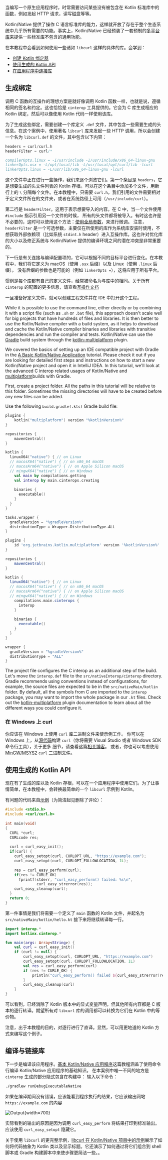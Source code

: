 [//]: # (title: 在应用中使用 C 语言互操作与 libcurl - 教程)

当编写一个原生应用程序时，时常需要访问某些没有被包含在 Kotlin 标准库中的函数，<!--
-->例如发起 HTTP 请求，读写磁盘等等。

Kotlin/Native 提供了操作 C 语言标准库的能力，这样就开放了存在于整个生态系统中<!--
-->几乎所有需要的功能。事实上，Kotlin/Native 已经预装了一套预制的[多平台库](native-platform-libs.md)<!--
-->来提供一些标准库不包含的通用功能。

在本教程中会看到如何使用一些诸如 `libcurl` 这样的具体的库。会学到：

* [创建 Kotlin 绑定器](#生成绑定)
* [使用生成的 Kotlin API](#使用生成的-kotlin-api)
* [在应用程序中连接库](#在应用程序中连接库)

## 生成绑定

调用 C 函数的互操作的理想方案是就好像调用 Kotlin 函数一样，也就是说，遵循相同的签名和约定。这也恰恰是
`cinterop` 工具提供的。它会为 C 库生成相应的 Kotlin 绑定，然后可以<!--
-->像使用 Kotlin 代码一样使用该库。

为了生成这些绑定，需要创建一个库定义 `.def` 文件，其中包含一些需要生成的头信息。在这个案例中，使用著名 `libcurl`
库来发起一些 HTTP 调用，所以会创建一个名为 `libcurl.def` 的文件，其中包含以下内容：

```c
headers = curl/curl.h
headerFilter = curl/*

compilerOpts.linux = -I/usr/include -I/usr/include/x86_64-linux-gnu
linkerOpts.osx = -L/opt/local/lib -L/usr/local/opt/curl/lib -lcurl
linkerOpts.linux = -L/usr/lib/x86_64-linux-gnu -lcurl
```

这个文件中正在进行一些操作，我们来逐个浏览它们。第一个条目是 `headers`，它是想要生成的头文件列表的
Kotlin 存根。可以在这个条目中添加多个文件，用新行上的 `\` 分隔每个文件。在本教程中，只需要 `curl.h`。我们引用的文件<!--
-->需要相对于定义文件所在的文件夹，或者在系统路径上可用（`/usr/include/curl`）。

第二行是 `headerFilter`。这用于表示想要导入的内容。在 C 中，当一个文件使用 `#include` 指示引用另一个文件的时候，
所有的头文件都将被导入。有时这也许是不必要的，这时可以使用这个方法：[使用全局参数](https://en.wikipedia.org/wiki/Glob_(programming))，来进行微调。
注意，`headerFilter` 是一个可选参数，主要仅在所使用的库作为系统库安装时使用，不想获取外部依赖项<!--
-->（比如系统 `stdint.h` header）进入互操作库。这也许对优化库的大小以及修正系统与 Kotlin/Native 提供的编译环境之间的潜在冲突是非常重要的。

下一行是有关连接与编译配置项的，它可以根据不同的目标平台进行变化。在本教程中，我们将它定义为 macOS（使用 `.osx` 后缀）以及 Linux（使用 `.linux` 后缀）。
没有后缀的参数也是可能的（例如 `linkerOpts =`），这将应用于所有平台。

惯例是每个库都有自己的定义文件，经常被命名为与库中的相同。关于所有 `cinterop`
的配置的更多信息，请查看[互操作文档](native-c-interop.md)

一旦准备好定义文件，就可以<!--
-->创建工程文件并在 IDE 中打开这个工程。

While it is possible to use the command line, either directly or
by combining it with a script file (such as `.sh` or `.bat` file), this approach doesn't
scale well for big projects that have hundreds of files and libraries.
It is then better to use the Kotlin/Native compiler with a build system, as it
helps to download and cache the Kotlin/Native compiler binaries and libraries with
transitive dependencies and run the compiler and tests.
Kotlin/Native can use the [Gradle](https://gradle.org) build system through the [kotlin-multiplatform](mpp-discover-project.md#multiplatform-plugin) plugin.

We covered the basics of setting up an IDE compatible project with Gradle in the
[A Basic Kotlin/Native Application](native-gradle.md)
tutorial. Please check it out if you are looking for detailed first steps
and instructions on how to start a new Kotlin/Native project and open it in IntelliJ IDEA.
In this tutorial, we'll look at the advanced C interop related usages of Kotlin/Native and [multiplatform](mpp-discover-project.md#multiplatform-plugin)builds with Gradle.

First, create a project folder. All the paths in this tutorial will be relative to this folder. Sometimes
the missing directories will have to be created before any new files can be added.

Use the following `build.gradle(.kts)` Gradle build file:

<tabs group="build-script">
<tab title="Kotlin" group-key="kotlin">

```kotlin
plugins {
    kotlin("multiplatform") version "%kotlinVersion%"
}

repositories {
    mavenCentral()
}

kotlin {
  linuxX64("native") { // on Linux
  // macosX64("native") { // on x86_64 macOS
  // macosArm64("native") { // on Apple Silicon macOS
  // mingwX64("native") { // on Windows
    val main by compilations.getting
    val interop by main.cinterops.creating
    
    binaries {
      executable()
    }
  }
}

tasks.wrapper {
  gradleVersion = "%gradleVersion%"
  distributionType = Wrapper.DistributionType.ALL
}
```

</tab>
<tab title="Groovy" group-key="groovy">

```groovy
plugins {
    id 'org.jetbrains.kotlin.multiplatform' version '%kotlinVersion%'
}

repositories {
    mavenCentral()
}

kotlin {
  linuxX64("native") { // on Linux
  // macosX64("native") { // on x86_64 macOS
  // macosArm64("native") { // on Apple Silicon macOS
  // mingwX64("native") { // on Windows
    compilations.main.cinterops {
      interop 
    }
    
    binaries {
      executable()
    }
  }
}

wrapper {
  gradleVersion = "%gradleVersion%"
  distributionType = "ALL"
}
```

</tab>
</tabs>

The project file configures the C interop as an additional step of the build.
Let's move the `interop.def` file to the `src/nativeInterop/cinterop` directory.
Gradle recommends using conventions instead of configurations,
for example, the source files are expected to be in the `src/nativeMain/kotlin` folder.
By default, all the symbols from C are imported to the `interop` package,
you may want to import the whole package in our `.kt` files. Check out the [kotlin-multiplatform](mpp-discover-project.md#multiplatform-plugin)
plugin documentation to learn about all the different ways you could configure it.

### 在 Windows 上 curl

你应该在 Windows 上使用 `curl` 库二进制文件来使示例工作。
你可以在 Windows 上，从[源代码](https://curl.haxx.se/download.html)构建 `curl`（你将需要 Visual Studio 或者 Windows SDK 命令行工具），关于更多
细节，请查看这篇[相关博客](https://jonnyzzz.com/blog/2018/10/29/kn-libcurl-windows/)。
或者，你也可以考虑使用 [MinGW/MSYS2](https://www.msys2.org/) `curl` 二进制文件。

## 使用生成的 Kotlin API

现在有了生成的库以及 Kotlin 存根，可以在一个应用程序中使用它们。为了让事情简单，在本教程中，会转换最简单的一个
`libcurl` 示例到 Kotlin。

有问题的代码来自[示例](https://curl.haxx.se/libcurl/c/simple.html)（为简洁起见删除了评论）：

```c
#include <stdio.h>
#include <curl/curl.h>
 
int main(void)
{
  CURL *curl;
  CURLcode res;
 
  curl = curl_easy_init();
  if(curl) {
    curl_easy_setopt(curl, CURLOPT_URL, "https://example.com");
    curl_easy_setopt(curl, CURLOPT_FOLLOWLOCATION, 1L);
 
    res = curl_easy_perform(curl);
    if(res != CURLE_OK)
      fprintf(stderr, "curl_easy_perform() failed: %s\n",
              curl_easy_strerror(res));
    curl_easy_cleanup(curl);
  }
  return 0;
}
```

第一件事情是我们将需要一个定义了 `main` 函数的 Kotlin 文件，并起名为 `src/nativeMain/kotlin/hello.kt` 接下来将继续转译每一行。

```kotlin
import interop.*
import kotlinx.cinterop.*

fun main(args: Array<String>) {
    val curl = curl_easy_init()
    if (curl != null) {
        curl_easy_setopt(curl, CURLOPT_URL, "https://example.com")
        curl_easy_setopt(curl, CURLOPT_FOLLOWLOCATION, 1L)
        val res = curl_easy_perform(curl)
        if (res != CURLE_OK) {
            println("curl_easy_perform() failed ${curl_easy_strerror(res)?.toKString()}")
        }
        curl_easy_cleanup(curl)
    }
}
```

可以看到，已经消除了 Kotlin 版本中的显式变量声明，但其他所有内容都是 C 版本的逐行转译。期望所有对
`libcurl` 库的调用都可以转换为它们在 Kotlin 中的等价物。

注意，出于本教程的目的，对逐行进行了直译。显然，可以用更地道的 Kotlin 方式来编写这个例子。

## 编译与链接库

下一步是编译该应用程序。[基本 Kotlin/Native 应用程序](native-command-line-compiler.md)这篇教程涵盖了使用命令行编译 Kotlin/Native 应用程序的基础知识。
在本案例中唯一不同的地方是 `cinterop` 生成的部分隐式包含在构建中：
输入以下命令：

```bash
./gradlew runDebugExecutableNative
```

如果在编译期间没有错误，应该能看到程序执行的<!--
-->结果，它应该输出<!--
-->网站 `https://example.com` 的内容

![Output](curl-output.png){width=700}

实际看到的输出的原因是因为调用 `curl_easy_perform` 将结果打印到标准输出。应该使用
`curl_easy_setopt` 隐藏它。

关于使用 `libcurl` 的更完整示例，[libcurl 在 Kotlin/Native 项目中的示例](https://github.com/JetBrains/kotlin/tree/master/kotlin-native/samples/libcurl)展示了如何将代码抽象为 Kotlin
类以及显示标题。它还演示了如何通过将它们组合到 shell 脚本或 Gradle 构建脚本中来使步骤更简洁一些。。

